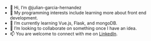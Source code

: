 - 👋 Hi, I’m @julian-garcia-hernandez
- 👀 My programming interests include learning more about front end development.
- 🌱 I’m currently learning Vue.js, Flask, and mongoDB.
- 💞️ I’m looking to collaborate on something once I have an idea.
- 📫 You are welcome to connect with me on [LinkedIn](www.linkedin.com/in/juliangarciahernandez).

<!---
julian-garcia-hernandez/julian-garcia-hernandez is a ✨ special ✨ repository because its `README.md` (this file) appears on your GitHub profile.
You can click the Preview link to take a look at your changes.
--->
